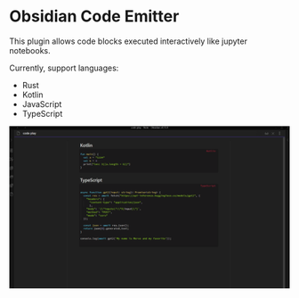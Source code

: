 # Obsidian Code Emitter

This plugin allows code blocks executed interactively like jupyter notebooks. 

Currently, support languages:
- Rust
- Kotlin
- JavaScript
- TypeScript


![.](./screenshots/code-emitter.gif)
